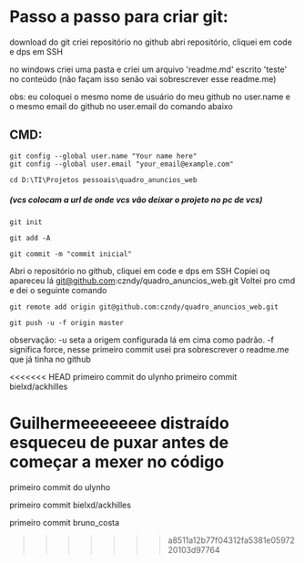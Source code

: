 # Passo a passo para criar git:

download do git
criei repositório no github
abri repositório, cliquei em code e dps em SSH

no windows criei uma pasta e criei um arquivo 'readme.md' escrito 'teste' no conteúdo (não façam isso senão vai sobrescrever esse readme.me)

obs: eu coloquei o mesmo nome de usuário do meu github no user.name e o mesmo email do github no user.email do comando abaixo

## CMD:

```
git config --global user.name "Your name here"
git config --global user.email "your_email@example.com"

cd D:\TI\Projetos pessoais\quadro_anuncios_web
```

##### (vcs colocam a url de onde vcs vão deixar o projeto no pc de vcs)

```
git init

git add -A

git commit -m "commit inicial"
```

Abri o repositório no github, cliquei em code e dps em SSH
Copiei oq apareceu lá git@github.com:czndy/quadro_anuncios_web.git
Voltei pro cmd e dei o seguinte comando

```
git remote add origin git@github.com:czndy/quadro_anuncios_web.git

git push -u -f origin master
```

observação: -u seta a origem configurada lá em cima como padrão. -f significa force, nesse primeiro commit usei pra sobrescrever o readme.me que já tinha no github

<<<<<<< HEAD
primeiro commit do ulynho 
primeiro commit bielxd/ackhilles


Guilhermeeeeeeee distraído esqueceu de puxar antes de começar a mexer no código
=======
primeiro commit do ulynho

primeiro commit bielxd/ackhilles

primeiro commit bruno_costa
>>>>>>> a8511a12b77f04312fa5381e0597220103d97764
